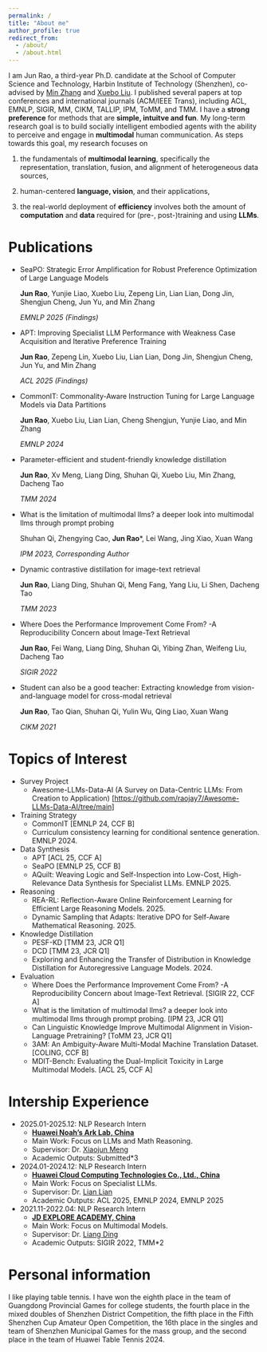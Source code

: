 ```yaml
---
permalink: /
title: "About me"
author_profile: true
redirect_from: 
  - /about/
  - /about.html
---
```

I am Jun Rao, a third-year Ph.D. candidate at the School of Computer Science and Technology, Harbin Institute of Technology (Shenzhen), co-advised by [Min Zhang](https://zhangmin-nlp-ai.github.io/) and [Xuebo Liu](https://sunbowliu.github.io/).
I published several papers at top conferences and international journals (ACM/IEEE Trans), including ACL, EMNLP, SIGIR, MM, CIKM, TALLIP, IPM, ToMM, and TMM. I have a **strong preference** for methods that are **simple, intuitve and fun**.
My long-term research goal is to build socially intelligent embodied agents with the ability to perceive and engage in **multimodal** human communication. 
As steps towards this goal, my research focuses on 

1) the fundamentals of **multimodal learning**, specifically the representation, translation, fusion, and alignment of heterogeneous data sources,
   
2) human-centered **language, vision**, and their applications,
 
3) the real-world deployment of **efficiency** involves both the amount of **computation** and **data** required for (pre-, post-)training and using **LLMs**. 

# Publications

- SeaPO: Strategic Error Amplification for Robust Preference Optimization of Large Language Models

  **Jun Rao**, Yunjie Liao, Xuebo Liu, Zepeng Lin, Lian Lian, Dong Jin, Shengjun Cheng, Jun Yu, and Min Zhang

  *EMNLP 2025 (Findings)*
  
- APT: Improving Specialist LLM Performance with Weakness Case Acquisition and Iterative Preference Training
  
  **Jun Rao**, Zepeng Lin, Xuebo Liu, Lian Lian, Dong Jin, Shengjun Cheng, Jun Yu, and Min Zhang

  *ACL 2025 (Findings)*

  
- CommonIT: Commonality-Aware Instruction Tuning for Large Language Models via Data Partitions
  
  **Jun Rao**, Xuebo Liu, Lian Lian, Cheng Shengjun, Yunjie Liao, and Min Zhang

  *EMNLP 2024*
  
- Parameter-efficient and student-friendly knowledge distillation
  
  **Jun Rao**, Xv Meng, Liang Ding, Shuhan Qi, Xuebo Liu, Min Zhang, Dacheng Tao
  
  *TMM 2024*

- What is the limitation of multimodal llms? a deeper look into multimodal llms through prompt probing
  
  Shuhan Qi, Zhengying Cao, **Jun Rao***, Lei Wang, Jing Xiao, Xuan Wang
  
  *IPM 2023, Corresponding Author*

- Dynamic contrastive distillation for image-text retrieval 
  
  **Jun Rao**, Liang Ding, Shuhan Qi, Meng Fang, Yang Liu, Li Shen, Dacheng Tao

  *TMM 2023*
- Where Does the Performance Improvement Come From? -A Reproducibility Concern about Image-Text Retrieval

  **Jun Rao**, Fei Wang, Liang Ding, Shuhan Qi, Yibing Zhan, Weifeng Liu, Dacheng Tao

  *SIGIR 2022*
- Student can also be a good teacher: Extracting knowledge from vision-and-language model for cross-modal retrieval

  **Jun Rao**, Tao Qian, Shuhan Qi, Yulin Wu, Qing Liao, Xuan Wang
  
  *CIKM 2021*

# Topics of Interest
- Survey Project
  - Awesome-LLMs-Data-AI (A Survey on Data-Centric LLMs: From Creation to Application) [https://github.com/raojay7/Awesome-LLMs-Data-AI/tree/main] 
- Training Strategy
  - CommonIT [EMNLP 24, CCF B]
  - Curriculum consistency learning for conditional sentence generation. EMNLP 2024.
- Data Synthesis
  - APT [ACL 25, CCF A]
  - SeaPO [EMNLP 25, CCF B]
  - AQuilt: Weaving Logic and Self-Inspection into Low-Cost, High-Relevance Data Synthesis for Specialist LLMs. EMNLP 2025.
- Reasoning
  - REA-RL: Reflection-Aware Online Reinforcement Learning for Efficient Large Reasoning Models. 2025.
  - Dynamic Sampling that Adapts: Iterative DPO for Self-Aware Mathematical Reasoning. 2025.
- Knowledge Distillation
  - PESF-KD [TMM 23, JCR Q1]
  - DCD [TMM 23, JCR Q1]
  - Exploring and Enhancing the Transfer of Distribution in Knowledge Distillation for Autoregressive Language Models. 2024.
- Evaluation
  - Where Does the Performance Improvement Come From? -A Reproducibility Concern about Image-Text Retrieval. [SIGIR 22, CCF A]
  - What is the limitation of multimodal llms? a deeper look into multimodal llms through prompt probing. [IPM 23, JCR Q1]
  - Can Linguistic Knowledge Improve Multimodal Alignment in Vision-Language Pretraining? [ToMM 23, JCR Q1]
  - 3AM: An Ambiguity-Aware Multi-Modal Machine Translation Dataset. [COLING, CCF B]
  - MDIT-Bench: Evaluating the Dual-Implicit Toxicity in Large Multimodal Models. [ACL 25, CCF A]

# Intership Experience
* 2025.01-2025.12: NLP Research Intern
  * [**Huawei Noah’s Ark Lab, China**]()
  * Main Work: Focus on LLMs and Math Reasoning.
  * Supervisor: Dr. [Xiaojun Meng](https://scholar.google.com.sg/citations?hl=en&user=t4n9MqkAAAAJ&view_op=list_works&sortby=pubdate)
  * Academic Outputs: Submitted\*3
* 2024.01-2024.12: NLP Research Intern
  * [**Huawei Cloud Computing Technologies Co., Ltd., China**]()
  * Main Work: Focus on Specialist LLMs.
  * Supervisor: Dr. [Lian Lian]()
  * Academic Outputs: ACL 2025, EMNLP 2024, EMNLP 2025
* 2021.11-2022.04: NLP Research Intern
  * [**JD EXPLORE ACADEMY, China**]()
  * Main Work: Focus on Multimodal Models.
  * Supervisor: Dr. [Liang Ding](https://scholar.google.com.hk/citations?hl=zh-CN&user=lFCLvOAAAAAJ&view_op=list_works&sortby=pubdate)
  * Academic Outputs: SIGIR 2022, TMM\*2


# Personal information

I like playing table tennis. I have won the eighth place in the team of Guangdong Provincial Games for college students, the fourth place in the mixed doubles of Shenzhen District Competition, the fifth place in the Fifth Shenzhen Cup Amateur Open Competition, the 16th place in the singles and team of Shenzhen Municipal Games for the mass group, and the second place in the team of Huawei Table Tennis 2024.
  

